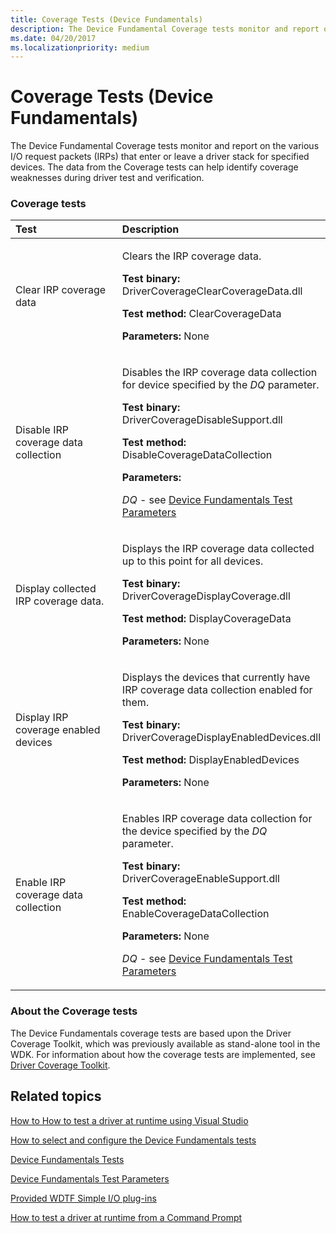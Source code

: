```yaml
---
title: Coverage Tests (Device Fundamentals)
description: The Device Fundamental Coverage tests monitor and report on the various I/O request packets (IRPs) that enter or leave a driver stack for specified devices.
ms.date: 04/20/2017
ms.localizationpriority: medium
---
```


# Coverage Tests (Device Fundamentals)


The Device Fundamental Coverage tests monitor and report on the various I/O request packets (IRPs) that enter or leave a driver stack for specified devices. The data from the Coverage tests can help identify coverage weaknesses during driver test and verification.

### <span id="coverage_tests"></span><span id="COVERAGE_TESTS"></span>Coverage tests

<table>
<colgroup>
<col width="50%" />
<col width="50%" />
</colgroup>
<thead>
<tr class="header">
<th align="left">Test</th>
<th align="left">Description</th>
</tr>
</thead>
<tbody>
<tr class="odd">
<td align="left"><p><span id="Clear_IRP_coverage_data_"></span><span id="clear_irp_coverage_data_"></span><span id="CLEAR_IRP_COVERAGE_DATA_"></span>Clear IRP coverage data</p></td>
<td align="left"><p>Clears the IRP coverage data.</p>
<p><strong>Test binary:</strong> DriverCoverageClearCoverageData.dll</p>
<p><strong>Test method:</strong> ClearCoverageData</p>
<p><strong>Parameters:</strong> None</p></td>
</tr>
<tr class="even">
<td align="left"><p><span id="Disable_IRP_coverage_data_collection"></span><span id="disable_irp_coverage_data_collection"></span><span id="DISABLE_IRP_COVERAGE_DATA_COLLECTION"></span>Disable IRP coverage data collection</p></td>
<td align="left"><p>Disables the IRP coverage data collection for device specified by the <em>DQ</em> parameter.</p>
<p><strong>Test binary:</strong> DriverCoverageDisableSupport.dll</p>
<p><strong>Test method:</strong> DisableCoverageDataCollection</p>
<p><strong>Parameters:</strong></p>
<p><em>DQ</em> - see <a href="/windows-hardware/drivers" data-raw-source="[Device Fundamentals Test Parameters](/windows-hardware/drivers)">Device Fundamentals Test Parameters</a></p></td>
</tr>
<tr class="odd">
<td align="left"><p><span id="Display_collected_IRP_coverage_data._"></span><span id="display_collected_irp_coverage_data._"></span><span id="DISPLAY_COLLECTED_IRP_COVERAGE_DATA._"></span>Display collected IRP coverage data.</p></td>
<td align="left"><p>Displays the IRP coverage data collected up to this point for all devices.</p>
<p><strong>Test binary:</strong> DriverCoverageDisplayCoverage.dll</p>
<p><strong>Test method:</strong> DisplayCoverageData</p>
<p><strong>Parameters:</strong> None</p></td>
</tr>
<tr class="even">
<td align="left"><p><span id="Display_IRP_coverage_enabled_devices"></span><span id="display_irp_coverage_enabled_devices"></span><span id="DISPLAY_IRP_COVERAGE_ENABLED_DEVICES"></span>Display IRP coverage enabled devices</p></td>
<td align="left"><p>Displays the devices that currently have IRP coverage data collection enabled for them.</p>
<p><strong>Test binary:</strong> DriverCoverageDisplayEnabledDevices.dll</p>
<p><strong>Test method:</strong> DisplayEnabledDevices</p>
<p><strong>Parameters:</strong> None</p></td>
</tr>
<tr class="odd">
<td align="left"><p><span id="Enable_IRP_coverage_data_collection"></span><span id="enable_irp_coverage_data_collection"></span><span id="ENABLE_IRP_COVERAGE_DATA_COLLECTION"></span>Enable IRP coverage data collection</p></td>
<td align="left"><p>Enables IRP coverage data collection for the device specified by the <em>DQ</em> parameter.</p>
<p><strong>Test binary:</strong> DriverCoverageEnableSupport.dll</p>
<p><strong>Test method:</strong> EnableCoverageDataCollection</p>
<p><strong>Parameters:</strong> None</p>
<p><em>DQ</em> - see <a href="/windows-hardware/drivers" data-raw-source="[Device Fundamentals Test Parameters](/windows-hardware/drivers)">Device Fundamentals Test Parameters</a></p></td>
</tr>
</tbody>
</table>

 

### <span id="About_the_Coverage_tests"></span><span id="about_the_coverage_tests"></span><span id="ABOUT_THE_COVERAGE_TESTS"></span>About the Coverage tests

The Device Fundamentals coverage tests are based upon the Driver Coverage Toolkit, which was previously available as stand-alone tool in the WDK. For information about how the coverage tests are implemented, see [Driver Coverage Toolkit](driver-coverage-toolkit.md).

## <span id="related_topics"></span>Related topics


[How to How to test a driver at runtime using Visual Studio](/windows-hardware/drivers)

[How to select and configure the Device Fundamentals tests](/windows-hardware/drivers)

[Device Fundamentals Tests](device-fundamentals-tests.md)

[Device Fundamentals Test Parameters](/windows-hardware/drivers)

[Provided WDTF Simple I/O plug-ins](../wdtf/provided-wdtf-simpleio-plug-ins.md)

[How to test a driver at runtime from a Command Prompt](/windows-hardware/drivers)

